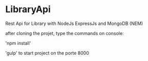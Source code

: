 # LibraryApi
Rest Api for Library with NodeJs ExpressJs and MongoDB (NEM)

after cloning the projet, type the commands on console:

'npm install'

'gulp' to start project on the porte 8000

